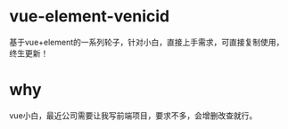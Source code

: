 # vue-element-venicid
基于vue+element的一系列轮子，针对小白，直接上手需求，可直接复制使用，终生更新！

# why
vue小白，最近公司需要让我写前端项目，要求不多，会增删改查就行。
